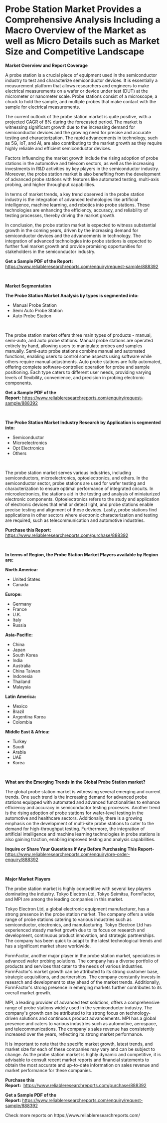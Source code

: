 <p><h1>Probe Station Market Provides a Comprehensive Analysis Including a Macro Overview of the Market as well as Micro Details such as Market Size and Competitive Landscape</h1></p><p><strong>Market Overview and Report Coverage</strong></p>
<p><p>A probe station is a crucial piece of equipment used in the semiconductor industry to test and characterize semiconductor devices. It is essentially a measurement platform that allows researchers and engineers to make electrical measurements on a wafer or device under test (DUT) at the micrometer or nanometer scale. Probe stations consist of a microscope, a chuck to hold the sample, and multiple probes that make contact with the sample for electrical measurements.</p><p>The current outlook of the probe station market is quite positive, with a projected CAGR of 8% during the forecasted period. The market is witnessing significant growth due to the increasing demand for semiconductor devices and the growing need for precise and accurate testing and characterization. The rapid advancements in technology, such as 5G, IoT, and AI, are also contributing to the market growth as they require highly reliable and efficient semiconductor devices.</p><p>Factors influencing the market growth include the rising adoption of probe stations in the automotive and telecom sectors, as well as the increasing investments in R&D activities by key players in the semiconductor industry. Moreover, the probe station market is also benefiting from the development of advanced probe stations with features like automated testing, multi-axis probing, and higher throughput capabilities.</p><p>In terms of market trends, a key trend observed in the probe station industry is the integration of advanced technologies like artificial intelligence, machine learning, and robotics into probe stations. These technologies are enhancing the efficiency, accuracy, and reliability of testing processes, thereby driving the market growth.</p><p>In conclusion, the probe station market is expected to witness substantial growth in the coming years, driven by the increasing demand for semiconductor devices and the advancements in technology. The integration of advanced technologies into probe stations is expected to further fuel market growth and provide promising opportunities for stakeholders in the semiconductor industry.</p></p>
<p><strong>Get a Sample PDF of the Report:</strong> <a href="https://www.reliableresearchreports.com/enquiry/request-sample/888392">https://www.reliableresearchreports.com/enquiry/request-sample/888392</a></p>
<p>&nbsp;</p>
<p><strong>Market Segmentation</strong></p>
<p><strong>The Probe Station Market Analysis by types is segmented into:</strong></p>
<p><ul><li>Manual Probe Station</li><li>Semi Auto Probe Station</li><li>Auto Probe Station</li></ul></p>
<p>&nbsp;</p>
<p><p>The probe station market offers three main types of products - manual, semi-auto, and auto probe stations. Manual probe stations are operated entirely by hand, allowing users to manipulate probes and samples manually. Semi-auto probe stations combine manual and automated functions, enabling users to control some aspects using software while others require manual adjustments. Auto probe stations are fully automated, offering complete software-controlled operation for probe and sample positioning. Each type caters to different user needs, providing varying levels of flexibility, convenience, and precision in probing electronic components.</p></p>
<p><strong>Get a Sample PDF of the Report:</strong>&nbsp;<a href="https://www.reliableresearchreports.com/enquiry/request-sample/888392">https://www.reliableresearchreports.com/enquiry/request-sample/888392</a></p>
<p>&nbsp;</p>
<p><strong>The Probe Station Market Industry Research by Application is segmented into:</strong></p>
<p><ul><li>Semiconductor</li><li>Microelectronics</li><li>Opt Electronics</li><li>Others</li></ul></p>
<p>&nbsp;</p>
<p><p>The probe station market serves various industries, including semiconductors, microelectronics, optoelectronics, and others. In the semiconductor sector, probe stations are used for wafer testing and characterization to ensure optimal performance of integrated circuits. In microelectronics, the stations aid in the testing and analysis of miniaturized electronic components. Optoelectronics refers to the study and application of electronic devices that emit or detect light, and probe stations enable precise testing and alignment of these devices. Lastly, probe stations find applications in other sectors where electronic characterization and testing are required, such as telecommunication and automotive industries.</p></p>
<p><strong>Purchase this Report:</strong>&nbsp; <a href="https://www.reliableresearchreports.com/purchase/888392">https://www.reliableresearchreports.com/purchase/888392</a></p>
<p>&nbsp;</p>
<p><strong>In terms of Region, the Probe Station Market Players available by Region are:</strong></p>
<p>
    <p> <strong> North America: </strong>
        <ul>
            <li>United States</li>
            <li>Canada</li>
        </ul>
        </p> 
    <p> <strong> Europe: </strong>
        <ul>
            <li>Germany</li>
            <li>France</li>
            <li>U.K.</li>
            <li>Italy</li>
            <li>Russia</li>
        </ul>
        </p> 
    <p> <strong> Asia-Pacific: </strong>
        <ul>
            <li>China</li>
            <li>Japan</li>
            <li>South Korea</li>
            <li>India</li>
            <li>Australia</li>
            <li>China Taiwan</li>
            <li>Indonesia</li>
            <li>Thailand</li>
            <li>Malaysia</li>
        </ul>
        </p> 
    <p> <strong> Latin America: </strong>
        <ul>
            <li>Mexico</li>
            <li>Brazil</li>
            <li>Argentina Korea</li>
            <li>Colombia</li>
        </ul>
        </p> 
    <p> <strong> Middle East & Africa: </strong>
        <ul>
            <li>Turkey</li>
            <li>Saudi</li>
            <li>Arabia</li>
            <li>UAE</li>
            <li>Korea</li>
        </ul>
    </p>
    </p>
<p>&nbsp;</p>
<p><strong>What are the Emerging Trends in the Global Probe Station market?</strong></p>
<p><p>The global probe station market is witnessing several emerging and current trends. One such trend is the increasing demand for advanced probe stations equipped with automated and advanced functionalities to enhance efficiency and accuracy in semiconductor testing processes. Another trend is the rising adoption of probe stations for wafer-level testing in the automotive and healthcare sectors. Additionally, there is a growing emphasis on the development of multi-site probe stations to cater to the demand for high-throughput testing. Furthermore, the integration of artificial intelligence and machine learning technologies in probe stations is also gaining traction, enabling improved testing and analysis capabilities.</p></p>
<p><strong>Inquire or Share Your Questions If Any Before Purchasing This Report</strong>- <a href="https://www.reliableresearchreports.com/enquiry/pre-order-enquiry/888392">https://www.reliableresearchreports.com/enquiry/pre-order-enquiry/888392</a></p>
<p>&nbsp;</p>
<p><strong>Major Market Players</strong></p>
<p><p>The probe station market is highly competitive with several key players dominating the industry. Tokyo Electron Ltd, Tokyo Seimitsu, FormFactor, and MPI are among the leading companies in this market.</p><p>Tokyo Electron Ltd, a global electronic equipment manufacturer, has a strong presence in the probe station market. The company offers a wide range of probe stations catering to various industries such as semiconductor, electronics, and manufacturing. Tokyo Electron Ltd has experienced steady market growth due to its focus on research and development, continuous product innovation, and strategic partnerships. The company has been quick to adapt to the latest technological trends and has a significant market share worldwide.</p><p>FormFactor, another major player in the probe station market, specializes in advanced wafer probing solutions. The company has a diverse portfolio of products and services that cater to the needs of various industries. FormFactor's market growth can be attributed to its strong customer base, strategic acquisitions, and partnerships. The company constantly invests in research and development to stay ahead of the market trends. Additionally, FormFactor's strong presence in emerging markets further contributes to its overall market growth.</p><p>MPI, a leading provider of advanced test solutions, offers a comprehensive range of probe stations widely used in the semiconductor industry. The company's growth can be attributed to its strong focus on technology-driven solutions and continuous product advancements. MPI has a global presence and caters to various industries such as automotive, aerospace, and telecommunications. The company's sales revenue has consistently increased over the years, reflecting its strong market performance.</p><p>It is important to note that the specific market growth, latest trends, and market size for each of these companies may vary and can be subject to change. As the probe station market is highly dynamic and competitive, it is advisable to consult recent market reports and financial statements to obtain the most accurate and up-to-date information on sales revenue and market performance for these companies.</p></p>
<p><strong>Purchase this Report:</strong>&nbsp;&nbsp;<a href="https://www.reliableresearchreports.com/purchase/888392">https://www.reliableresearchreports.com/purchase/888392</a></p>
<p></p>
<p><strong>Get a Sample PDF of the Report:</strong>&nbsp;<a href="https://www.reliableresearchreports.com/enquiry/request-sample/888392">https://www.reliableresearchreports.com/enquiry/request-sample/888392</a></p>
<p>Check more reports on https://www.reliableresearchreports.com/</p>
